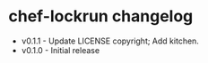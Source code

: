chef-lockrun changelog
======================

* v0.1.1 - Update LICENSE copyright; Add kitchen.
* v0.1.0 - Initial release
